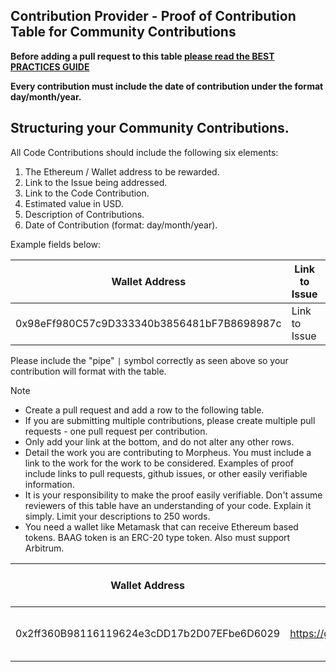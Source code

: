 ## Contribution Provider - Proof of Contribution Table for Community Contributions

**Before adding a pull request to this table [please read the BEST PRACTICES GUIDE](https://github.com/Morlabs/BasedAgent/blob/main/Contribute/contribution_guidelines.md)**

**Every contribution must include the date of contribution under the format day/month/year.**

## Structuring your Community Contributions.
All Code Contributions should include the following six elements:
1. The Ethereum / Wallet address to be rewarded.
2. Link to the Issue being addressed.
3. Link to the Code Contribution.
4. Estimated value in USD.
5. Description of Contributions.
6. Date of Contribution (format: day/month/year).

Example fields below: 

| Wallet Address                             | Link to Issue | Link to Work        | Estimated Value USD | Description of Contribution | Date of Contribution |
| ------------------------------------------ | ------------- | ------------------- | ------------------- | --------------------------- | ------------------- |
| 0x98eFf980C57c9D333340b3856481bF7B8698987c | Link to Issue | Link to Commit #127 | 50                  | Integration of ollama       | 12/03/2024          |

Please include the "pipe" `|` symbol correctly as seen above so your contribution will format with the table.

> [!NOTE]
> - Create a pull request and add a row to the following table.  
> - If you are submitting multiple contributions, please create multiple pull requests - one pull request per contribution.  
> - Only add your link at the bottom, and do not alter any other rows.   
> - Detail the work you are contributing to Morpheus. You must include a link to the work for the work to be considered. Examples of proof include links to pull requests, github issues, or other easily verifiable information.  
> - It is your responsibility to make the proof easily verifiable. Don't assume reviewers of this table have an understanding of your code. Explain it simply. Limit your descriptions to 250 words.
> - You need a wallet like Metamask that can receive Ethereum based tokens. BAAG token is an ERC-20 type token. Also must support Arbitrum.

| Wallet Address | Link to Work | Estimated Value (USD) | Description of Contribution | Date of Contribution |
| -------------- | ------------ | --------------------- | --------------------------- | ------------------- |
| 0x2ff360B98116119624e3cDD17b2D07EFbe6D6029 | https://github.com/Morlabs/ | 500 | Initial setup to the MorLabs Github | 01/04/2024 |
